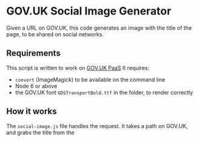 # GOV.UK Social Image Generator

Given a URL on GOV.UK, this code generates an image with the title of the page,
to be shared on social networks.

## Requirements

This script is written to work on [GOV.UK PaaS](https://www.cloud.service.gov.uk/)
It requires:
 - `convert` (ImageMagick) to be available on the command line
 - Node 6 or above
 - the GOV.UK font `GDSTransportBold.ttf` in the folder, to render correctly

## How it works

The `social-image.js` file handles the request. It takes a path on GOV.UK, and
grabs the title from the <title> tag.

The script then sets a font size depending on how long the title is, and runs
`convert` (ImageMagick) to create the PNG image.

The script then returns the PNG.
